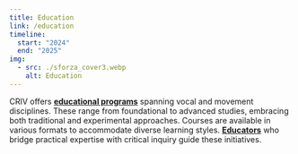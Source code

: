 ```yaml
---
title: Education
link: /education
timeline:
  start: "2024"
  end: "2025"
img:
  - src: ./sforza_cover3.webp
    alt: Education
---
```


CRIV offers [**educational programs**](/education) spanning vocal and movement disciplines. These range from foundational to advanced studies, embracing both traditional and experimental approaches. Courses are available in various formats to accommodate diverse learning styles. [**Educators**](/people) who bridge practical expertise with critical inquiry guide these initiatives.
